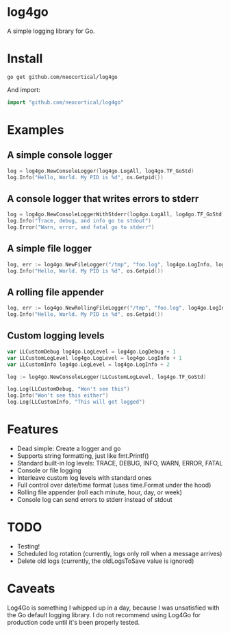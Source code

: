 log4go
======

A simple logging library for Go.

Install
=======

```
go get github.com/neocortical/log4go 
```

And import: 
```go
import "github.com/neocortical/log4go"
```

Examples
========

A simple console logger
-----------------------

```go
log = log4go.NewConsoleLogger(log4go.LogAll, log4go.TF_GoStd)
log.Info("Hello, World. My PID is %d", os.Getpid())
```

A console logger that writes errors to stderr
---------------------------------------------

```go
log = log4go.NewConsoleLoggerWithStderr(log4go.LogAll, log4go.TF_GoStd)
log.Info("Trace, debug, and info go to stdout")
log.Error("Warn, error, and fatal go to stderr")
```

A simple file logger
--------------------

```go
log, err := log4go.NewFileLogger("/tmp", "foo.log", log4go.LogInfo, log4go.TF_GoStd)
log.Info("Hello, World. My PID is %d", os.Getpid())
```

A rolling file appender
-----------------------

```go
log, err := log4go.NewRollingFileLogger("/tmp", "foo.log", log4go.LogInfo, log4go.TF_GoStd, log4go.RollDaily, 10)
log.Info("Hello, World. My PID is %d", os.Getpid())
```

Custom logging levels
---------------------
```go
var LLCustomDebug log4go.LogLevel = log4go.LogDebug + 1
var LLCustomLogLevel log4go.LogLevel = log4go.LogInfo + 1
var LLCustomInfo log4go.LogLevel = log4go.LogInfo + 2

log := log4go.NewConsoleLogger(LLCustomLogLevel, log4go.TF_GoStd)

log.Log(LLCustomDebug, "Won't see this")
log.Info("Won't see this either")
log.Log(LLCustomInfo, "This will get logged")
```

Features
========

* Dead simple: Create a logger and go
* Supports string formatting, just like fmt.Printf()
* Standard built-in log levels: TRACE, DEBUG, INFO, WARN, ERROR, FATAL
* Console or file logging
* Interleave custom log levels with standard ones 
* Full control over date/time format (uses time.Format under the hood)
* Rolling file appender (roll each minute, hour, day, or week)
* Console log can send errors to stderr instead of stdout

TODO
====

* Testing!
* Scheduled log rotation (currently, logs only roll when a message arrives)
* Delete old logs (currently, the oldLogsToSave value is ignored)

Caveats
=======

Log4Go is something I whipped up in a day, because I was unsatisfied with the Go default logging library. I do not recommend using Log4Go for production code until it's been properly tested.
